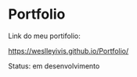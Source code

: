 # Portfolio

Link do meu portifolio:

https://weslleyivis.github.io/Portfolio/


Status: em desenvolvimento
